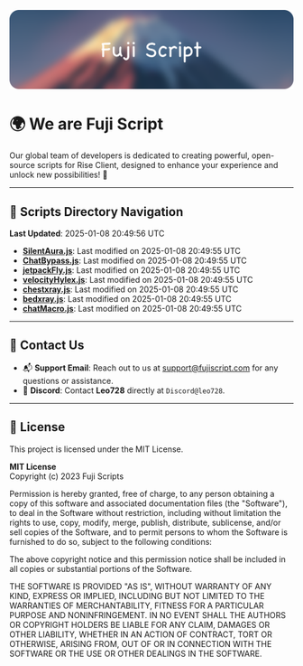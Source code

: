 ![Banner](.github/b.webp)

# 🌍 **We are Fuji Script**

Our global team of developers is dedicated to creating powerful, open-source scripts for Rise Client, designed to enhance your experience and unlock new possibilities! 🌟

---
<!-- SCRIPTS_NAVIGATION_START -->
## 📂 **Scripts Directory Navigation**

**Last Updated**: 2025-01-08 20:49:56 UTC

- **[SilentAura.js](scripts/SilentAura.js)**: Last modified on 2025-01-08 20:49:55 UTC
- **[ChatBypass.js](scripts/ChatBypass.js)**: Last modified on 2025-01-08 20:49:55 UTC
- **[jetpackFly.js](scripts/jetpackFly.js)**: Last modified on 2025-01-08 20:49:55 UTC
- **[velocityHylex.js](scripts/velocityHylex.js)**: Last modified on 2025-01-08 20:49:55 UTC
- **[chestxray.js](scripts/chestxray.js)**: Last modified on 2025-01-08 20:49:55 UTC
- **[bedxray.js](scripts/bedxray.js)**: Last modified on 2025-01-08 20:49:55 UTC
- **[chatMacro.js](scripts/chatMacro.js)**: Last modified on 2025-01-08 20:49:55 UTC

<!-- SCRIPTS_NAVIGATION_END -->

---

## 💬 **Contact Us**  
- 📬 **Support Email**: Reach out to us at [support@fujiscript.com](mailto:support@fujiscript.com) for any questions or assistance.  
- 💬 **Discord**: Contact **Leo728** directly at `Discord@leo728`.

---

## 📜 **License**

This project is licensed under the MIT License.  

**MIT License**  
Copyright (c) 2023 Fuji Scripts  

Permission is hereby granted, free of charge, to any person obtaining a copy of this software and associated documentation files (the "Software"), to deal in the Software without restriction, including without limitation the rights to use, copy, modify, merge, publish, distribute, sublicense, and/or sell copies of the Software, and to permit persons to whom the Software is furnished to do so, subject to the following conditions:  

The above copyright notice and this permission notice shall be included in all copies or substantial portions of the Software.  

THE SOFTWARE IS PROVIDED "AS IS", WITHOUT WARRANTY OF ANY KIND, EXPRESS OR IMPLIED, INCLUDING BUT NOT LIMITED TO THE WARRANTIES OF MERCHANTABILITY, FITNESS FOR A PARTICULAR PURPOSE AND NONINFRINGEMENT. IN NO EVENT SHALL THE AUTHORS OR COPYRIGHT HOLDERS BE LIABLE FOR ANY CLAIM, DAMAGES OR OTHER LIABILITY, WHETHER IN AN ACTION OF CONTRACT, TORT OR OTHERWISE, ARISING FROM, OUT OF OR IN CONNECTION WITH THE SOFTWARE OR THE USE OR OTHER DEALINGS IN THE SOFTWARE.  
